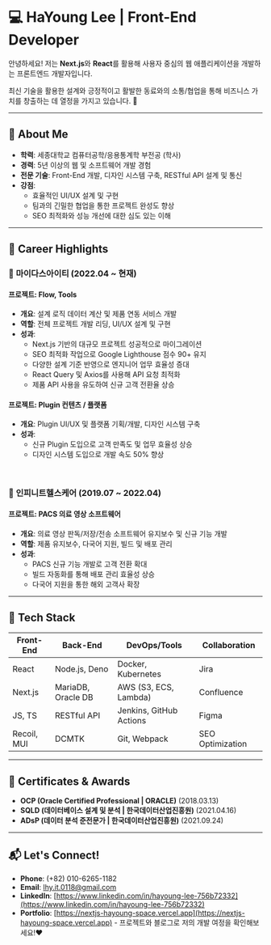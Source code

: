 # 💻 HaYoung Lee | Front-End Developer

안녕하세요! 저는 **Next.js**와 **React**를 활용해 사용자 중심의 웹 애플리케이션을 개발하는 프론트엔드 개발자입니다.

최신 기술을 활용한 설계와 긍정적이고 활발한 동료와의 소통/협업을 통해 비즈니스 가치를 창출하는 데 열정을 가지고 있습니다. 🎯

---

## 🌟 About Me

- **학력**: 세종대학교 컴퓨터공학/응용통계학 부전공 (학사)
- **경력**: 5년 이상의 웹 및 소프트웨어 개발 경험
- **전문 기술**: Front-End 개발, 디자인 시스템 구축, RESTful API 설계 및 통신
- **강점**: 
  - 효율적인 UI/UX 설계 및 구현
  - 팀과의 긴밀한 협업을 통한 프로젝트 완성도 향상
  - SEO 최적화와 성능 개선에 대한 심도 있는 이해

---

## 📂 Career Highlights

### 🏢 **마이다스아이티** (2022.04 ~ 현재)
#### **프로젝트: Flow, Tools**
- **개요**: 설계 로직 데이터 계산 및 제품 연동 서비스 개발
- **역할**: 전체 프로젝트 개발 리딩, UI/UX 설계 및 구현
- **성과**:
  - Next.js 기반의 대규모 프로젝트 성공적으로 마이그레이션
  - SEO 최적화 작업으로 Google Lighthouse 점수 90+ 유지
  - 다양한 설계 기준 반영으로 엔지니어 업무 효율성 증대
  - React Query 및 Axios를 사용해 API 요청 최적화
  - 제품 API 사용을 유도하여 신규 고객 전환율 상승

#### **프로젝트: Plugin 컨텐츠 / 플랫폼**
- **개요**: Plugin UI/UX 및 플랫폼 기획/개발, 디자인 시스템 구축
- **성과**: 
  - 신규 Plugin 도입으로 고객 만족도 및 업무 효율성 상승
  - 디자인 시스템 도입으로 개발 속도 50% 향상

<br/>

### 🏢 **인피니트헬스케어** (2019.07 ~ 2022.04)
#### **프로젝트: PACS 의료 영상 소프트웨어**
- **개요**: 의료 영상 판독/저장/전송 소프트웨어 유지보수 및 신규 기능 개발
- **역할**: 제품 유지보수, 다국어 지원, 빌드 및 배포 관리
- **성과**: 
  - PACS 신규 기능 개발로 고객 전환 확대
  - 빌드 자동화를 통해 배포 관리 효율성 상승
  - 다국어 지원을 통한 해외 고객사 확장

---

## 🔧 Tech Stack

| Front-End  | Back-End              | DevOps/Tools           | Collaboration     |
|------------|-----------------------|------------------------|-------------------|
| React      | Node.js, Deno         | Docker, Kubernetes     | Jira              |
| Next.js    | MariaDB, Oracle DB    | AWS (S3, ECS, Lambda)  | Confluence        |
| JS, TS     | RESTful API           | Jenkins, GitHub Actions| Figma             |
| Recoil, MUI| DCMTK                 | Git, Webpack           | SEO Optimization  |

---

## 📜 Certificates & Awards
- **OCP (Oracle Certified Professional | ORACLE)** (2018.03.13)
- **SQLD (데이터베이스 설계 및 분석 | 한국데이터산업진흥원)** (2021.04.16)
- **ADsP (데이터 분석 준전문가 | 한국데이터산업진흥원)** (2021.09.24)

---

## 📬 Let's Connect!
- **Phone**: (+82) 010-6265-1182
- **Email**: [lhy.it.0118@gmail.com](mailto:lhy.it.0118@gmail.com)
- **LinkedIn**: [https://www.linkedin.com/in/hayoung-lee-756b72332](https://www.linkedin.com/in/hayoung-lee-756b72332)
- **Portfolio**: [https://nextjs-hayoung-space.vercel.app](https://nextjs-hayoung-space.vercel.app) - 프로젝트와 블로그로 저의 개발 여정을 확인해보세요!❤️
